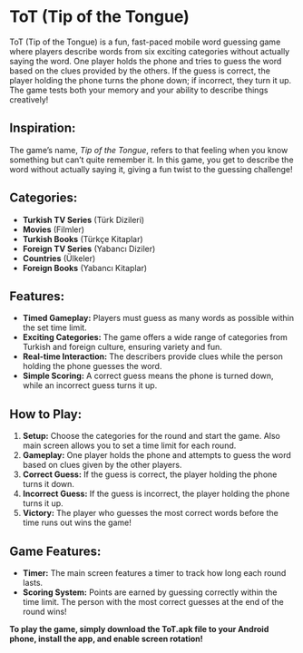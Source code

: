# ToT (Tip of the Tongue)

ToT (Tip of the Tongue) is a fun, fast-paced mobile word guessing game where players describe words from six exciting categories without actually saying the word. One player holds the phone and tries to guess the word based on the clues provided by the others. If the guess is correct, the player holding the phone turns the phone down; if incorrect, they turn it up. The game tests both your memory and your ability to describe things creatively!

## Inspiration:
The game’s name, *Tip of the Tongue*, refers to that feeling when you know something but can’t quite remember it. In this game, you get to describe the word without actually saying it, giving a fun twist to the guessing challenge!

## Categories:
- **Turkish TV Series** (Türk Dizileri)
- **Movies** (Filmler)
- **Turkish Books** (Türkçe Kitaplar)
- **Foreign TV Series** (Yabancı Diziler)
- **Countries** (Ülkeler)
- **Foreign Books** (Yabancı Kitaplar)

## Features:
- **Timed Gameplay:** Players must guess as many words as possible within the set time limit.
- **Exciting Categories:** The game offers a wide range of categories from Turkish and foreign culture, ensuring variety and fun.
- **Real-time Interaction:** The describers provide clues while the person holding the phone guesses the word.
- **Simple Scoring:** A correct guess means the phone is turned down, while an incorrect guess turns it up.

## How to Play:
1. **Setup:** Choose the categories for the round and start the game. Also main screen allows you to set a time limit for each round.
2. **Gameplay:** One player holds the phone and attempts to guess the word based on clues given by the other players.
3. **Correct Guess:** If the guess is correct, the player holding the phone turns it down.
4. **Incorrect Guess:** If the guess is incorrect, the player holding the phone turns it up.
5. **Victory:** The player who guesses the most correct words before the time runs out wins the game!

## Game Features:
- **Timer:** The main screen features a timer to track how long each round lasts.
- **Scoring System:** Points are earned by guessing correctly within the time limit. The person with the most correct guesses at the end of the round wins!
  
**To play the game, simply download the ToT.apk file to your Android phone, install the app, and enable screen rotation!**
